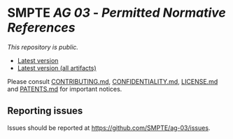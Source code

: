 # SMPTE _AG 03_ - _Permitted Normative References_

_This repository is *public*._

* [Latest version](https://doc.smpte-doc.org/ag-03/main/)
* [Latest version (all artifacts)](https://doc.smpte-doc.org/ag-03/main/pub-artifacts.html)

Please consult [CONTRIBUTING.md](./CONTRIBUTING.md), [CONFIDENTIALITY.md](./CONFIDENTIALITY.md), [LICENSE.md](./LICENSE.md) and
[PATENTS.md](./PATENTS.md) for important notices.

## Reporting issues

Issues should be reported at <https://github.com/SMPTE/ag-03/issues>.
